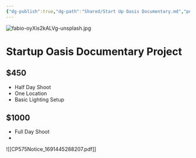 ```yaml
---
{"dg-publish":true,"dg-path":"Shared/Start Up Oasis Documentary.md","permalink":"/shared/start-up-oasis-documentary/"}
---
```


![fabio-oyXis2kALVg-unsplash.jpg](/img/user/Files/fabio-oyXis2kALVg-unsplash.jpg)
# Startup Oasis Documentary Project 
## $450

- Half Day Shoot
- One Location
- Basic Lighting Setup

## $1000
- Full Day Shoot
- 

![[CP575Notice_1691445288207.pdf]]